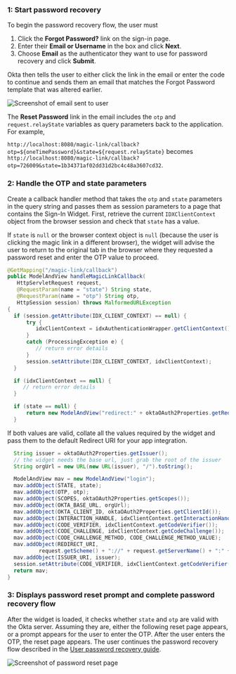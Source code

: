 ### 1: Start password recovery

To begin the password recovery flow, the user must

1. Click the **Forgot Password?** link on the sign-in page.
2. Enter their **Email or Username** in the box and click **Next**.
3. Choose **Email** as the authenticator they want to use for password recovery and click **Submit**.

Okta then tells the user to either click the link in the email or enter the code to continue and sends them an email that matches the Forgot Password template that was altered earlier.

<div class="common-image-format">

![Screenshot of email sent to user](/img/advanced-use-cases/custom-pwd-recovery-custom-email.png "Password Recovery Email")

</div>

The **Reset Password** link in the email includes the `otp` and `request.relayState` variables as query parameters back to the application. For example,

`http://localhost:8080/magic-link/callback?otp=${oneTimePassword}&state=${request.relayState}` becomes `http://localhost:8080/magic-link/callback?otp=726009&state=1b34371af02dd31d2bc4c48a3607cd32`.

### 2: Handle the OTP and state parameters

Create a callback handler method that takes the `otp` and `state` parameters in the query string and passes them as session parameters to a page that contains the Sign-In Widget. First, retrieve the current `IDXClientContext` object from the browser session and check that `state` has a value.

If `state` is `null` or the browser context object is `null` (because the user is clicking the magic link in a different browser), the widget will advise the user to return to the original tab in the browser where they requested a password reset and enter the OTP value to proceed.

```java
@GetMapping("/magic-link/callback")
public ModelAndView handleMagicLinkCallback(
   HttpServletRequest request,
   @RequestParam(name = "state") String state,
   @RequestParam(name = "otp") String otp,
   HttpSession session) throws MalformedURLException
{
  if (session.getAttribute(IDX_CLIENT_CONTEXT) == null) {
      try {
         idxClientContext = idxAuthenticationWrapper.getClientContext();
      }
      catch (ProcessingException e) {
         // return error details
      }
      session.setAttribute(IDX_CLIENT_CONTEXT, idxClientContext);
  }

  if (idxClientContext == null) {
     // return error details
  }

  if (state == null) {
      return new ModelAndView("redirect:" + oktaOAuth2Properties.getRedirectUri());
  }

```

If both values are valid, collate all the values required by the widget and pass them to the default Redirect URI for your app integration.

```java
  String issuer = oktaOAuth2Properties.getIssuer();
  // the widget needs the base url, just grab the root of the issuer
  String orgUrl = new URL(new URL(issuer), "/").toString();

  ModelAndView mav = new ModelAndView("login");
  mav.addObject(STATE, state);
  mav.addObject(OTP, otp);
  mav.addObject(SCOPES, oktaOAuth2Properties.getScopes());
  mav.addObject(OKTA_BASE_URL, orgUrl);
  mav.addObject(OKTA_CLIENT_ID, oktaOAuth2Properties.getClientId());
  mav.addObject(INTERACTION_HANDLE, idxClientContext.getInteractionHandle());
  mav.addObject(CODE_VERIFIER, idxClientContext.getCodeVerifier());
  mav.addObject(CODE_CHALLENGE, idxClientContext.getCodeChallenge());
  mav.addObject(CODE_CHALLENGE_METHOD, CODE_CHALLENGE_METHOD_VALUE);
  mav.addObject(REDIRECT_URI,
          request.getScheme() + "://" + request.getServerName() + ":" + request.getServerPort() + request.getContextPath() + "/authorization-code/callback");
  mav.addObject(ISSUER_URI, issuer);
  session.setAttribute(CODE_VERIFIER, idxClientContext.getCodeVerifier());
  return mav;
}
```

### 3: Displays password reset prompt and complete password recovery flow

After the widget is loaded, it checks whether `state` and `otp` are valid with the Okta server. Assuming they are, either the following reset page appears, or a prompt appears for the user to enter the OTP. After the user enters the OTP, the reset page appears. The user continues the password recovery flow described in the [User password recovery guide](/docs/guides/oie-embedded-sdk-use-case-pwd-recovery-mfa/java/main/).

<div class="common-image-format">

![Screenshot of password reset page](/img/advanced-use-cases/java-custom-pwd-recovery-custom-siw-reset-pwd-page.png "Password Reset Page")

</div>
